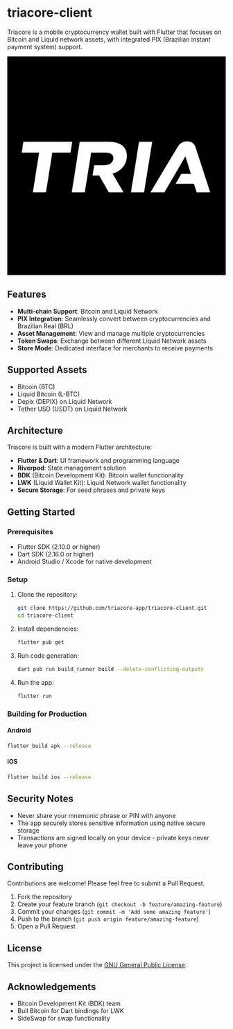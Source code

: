 # triacore-client

Triacore is a mobile cryptocurrency wallet built with Flutter that focuses on Bitcoin and Liquid network assets, with integrated PIX (Brazilian instant payment system) support.

![Triacore Logo](assets/images/triacore-logo.png)

## Features

- **Multi-chain Support**: Bitcoin and Liquid Network
- **PIX Integration**: Seamlessly convert between cryptocurrencies and Brazilian Real (BRL)
- **Asset Management**: View and manage multiple cryptocurrencies
- **Token Swaps**: Exchange between different Liquid Network assets
- **Store Mode**: Dedicated interface for merchants to receive payments

## Supported Assets

- Bitcoin (BTC)
- Liquid Bitcoin (L-BTC)
- Depix (DEPIX) on Liquid Network
- Tether USD (USDT) on Liquid Network

## Architecture

Triacore is built with a modern Flutter architecture:

- **Flutter & Dart**: UI framework and programming language
- **Riverpod**: State management solution
- **BDK** (Bitcoin Development Kit): Bitcoin wallet functionality
- **LWK** (Liquid Wallet Kit): Liquid Network wallet functionality
- **Secure Storage**: For seed phrases and private keys

## Getting Started

### Prerequisites

- Flutter SDK (2.10.0 or higher)
- Dart SDK (2.16.0 or higher)
- Android Studio / Xcode for native development

### Setup

1. Clone the repository:
   ```bash
   git clone https://github.com/triacore-app/triacore-client.git
   cd triacore-client
   ```

2. Install dependencies:
   ```bash
   flutter pub get
   ```

3. Run code generation:
   ```bash
   dart pub run build_runner build --delete-conflicting-outputs
   ```

4. Run the app:
   ```bash
   flutter run
   ```

### Building for Production

#### Android
```bash
flutter build apk --release
```

#### iOS
```bash
flutter build ios --release
```

## Security Notes

- Never share your mnemonic phrase or PIN with anyone
- The app securely stores sensitive information using native secure storage
- Transactions are signed locally on your device - private keys never leave your phone

## Contributing

Contributions are welcome! Please feel free to submit a Pull Request.

1. Fork the repository
2. Create your feature branch (`git checkout -b feature/amazing-feature`)
3. Commit your changes (`git commit -m 'Add some amazing feature'`)
4. Push to the branch (`git push origin feature/amazing-feature`)
5. Open a Pull Request

## License

This project is licensed under the [GNU General Public License](LICENSE).

## Acknowledgements

- Bitcoin Development Kit (BDK) team
- Bull Bitcoin for Dart bindings for LWK
- SideSwap for swap functionality
